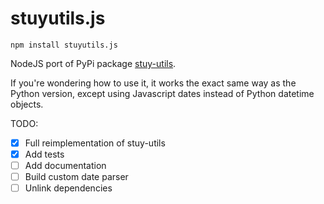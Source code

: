 # stuyutils.js

```
npm install stuyutils.js
```

NodeJS port of PyPi package [stuy-utils](https://github.com/thunder-red-star/stuy-utils). 

If you're wondering how to use it, it works the exact same way as the Python version, except using Javascript dates instead of Python datetime objects.

TODO:
- [x] Full reimplementation of stuy-utils
- [x] Add tests
- [ ] Add documentation
- [ ] Build custom date parser
- [ ] Unlink dependencies